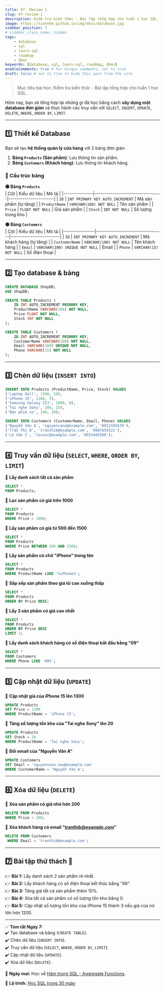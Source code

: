 ```yaml
---
title: 07. Review 1
slug: 07-review-1
description: Kiểm tra kiến thức - Bài tập tổng hợp cho tuần 1 học SQL.
image: https://tiennhm.github.io/img/docs/database.jpg
sidebar_position: 7
# sidebar_class_name: hidden
tags:
    - database
    - sql
    - learn-sql
    - roadmap
    - dbms
keywords: [database, sql, learn-sql, roadmap, dbms]
enableComments: true # for Gisqus comments, set to true
draft: false # set to true to hide this post from the site
---
```


> Mục tiêu bài học: Kiểm tra kiến thức - Bài tập tổng hợp cho tuần 1 học SQL.

Hôm nay, bạn sẽ tổng hợp lại những gì đã học bằng cách **xây dựng một database đơn giản** và thực hành các truy vấn với `SELECT`, `INSERT`, `UPDATE`, `DELETE`, `WHERE`, `ORDER BY`, `LIMIT`.  

---

## **1️⃣ Thiết kế Database**  

Bạn sẽ tạo **hệ thống quản lý cửa hàng** với 2 bảng đơn giản:  

1. **Bảng `Products` (Sản phẩm)**: Lưu thông tin sản phẩm.  
2. **Bảng `Customers` (Khách hàng)**: Lưu thông tin khách hàng.  

### **📌 Cấu trúc bảng**  

**🟢 Bảng `Products`**  
| Cột           | Kiểu dữ liệu                     | Mô tả                 |
|---------------|----------------------------------|-----------------------|
| `ID`          | `INT PRIMARY KEY AUTO_INCREMENT` | Mã sản phẩm (tự tăng) |
| `ProductName` | `VARCHAR(100) NOT NULL`          | Tên sản phẩm          |
| `Price`       | `FLOAT NOT NULL`                 | Giá sản phẩm          |
| `Stock`       | `INT NOT NULL`                   | Số lượng trong kho    |

**🟢 Bảng `Customers`**  
| Cột            | Kiểu dữ liệu                     | Mô tả                   |
|----------------|----------------------------------|-------------------------|
| `ID`           | `INT PRIMARY KEY AUTO_INCREMENT` | Mã khách hàng (tự tăng) |
| `CustomerName` | `VARCHAR(100) NOT NULL`          | Tên khách hàng          |
| `Email`        | `VARCHAR(100) UNIQUE NOT NULL`   | Email                   |
| `Phone`        | `VARCHAR(15) NOT NULL`           | Số điện thoại           |

---

## **2️⃣ Tạo database & bảng**  

```sql
CREATE DATABASE ShopDB;
USE ShopDB;

CREATE TABLE Products (
    ID INT AUTO_INCREMENT PRIMARY KEY,
    ProductName VARCHAR(100) NOT NULL,
    Price FLOAT NOT NULL,
    Stock INT NOT NULL
);

CREATE TABLE Customers (
    ID INT AUTO_INCREMENT PRIMARY KEY,
    CustomerName VARCHAR(100) NOT NULL,
    Email VARCHAR(100) UNIQUE NOT NULL,
    Phone VARCHAR(15) NOT NULL
);
```

---

## **3️⃣ Chèn dữ liệu (`INSERT INTO`)**  

```sql
INSERT INTO Products (ProductName, Price, Stock) VALUES
('Laptop Dell', 1500, 10),
('iPhone 15', 1200, 5),
('Samsung Galaxy S23', 1000, 8),
('Tai nghe Sony', 200, 15),
('Bàn phím cơ', 100, 20);

INSERT INTO Customers (CustomerName, Email, Phone) VALUES
('Nguyễn Văn A', 'nguyenvana@example.com', '0912345678'),
('Trần Thị B', 'tranthib@example.com', '0987654321'),
('Lê Văn C', 'levanc@example.com', '0933445566');
```

---

## **4️⃣ Truy vấn dữ liệu (`SELECT`, `WHERE`, `ORDER BY`, `LIMIT`)**  

📌 **Lấy danh sách tất cả sản phẩm**  
```sql
SELECT * 
FROM Products;
```

📌 **Lọc sản phẩm có giá trên 1000**  
```sql
SELECT * 
FROM Products 
WHERE Price > 1000;
```

📌 **Lấy sản phẩm có giá từ 500 đến 1500**  
```sql
SELECT * 
FROM Products 
WHERE Price BETWEEN 500 AND 1500;
```

📌 **Lấy sản phẩm có chữ "iPhone" trong tên**  
```sql
SELECT * 
FROM Products 
WHERE ProductName LIKE '%iPhone%';
```

📌 **Sắp xếp sản phẩm theo giá từ cao xuống thấp**  
```sql
SELECT * 
FROM Products 
ORDER BY Price DESC;
```

📌 **Lấy 3 sản phẩm có giá cao nhất**  
```sql
SELECT * 
FROM Products 
ORDER BY Price DESC 
LIMIT 3;
```

📌 **Lấy danh sách khách hàng có số điện thoại bắt đầu bằng "09"**  
```sql
SELECT * 
FROM Customers 
WHERE Phone LIKE '09%';
```

---

## **5️⃣ Cập nhật dữ liệu (`UPDATE`)**  

📌 **Cập nhật giá của iPhone 15 lên 1300**  
```sql
UPDATE Products 
SET Price = 1300 
WHERE ProductName = 'iPhone 15';
```

📌 **Tăng số lượng tồn kho của "Tai nghe Sony" lên 20**  
```sql
UPDATE Products 
SET Stock = 20 
WHERE ProductName = 'Tai nghe Sony';
```

📌 **Đổi email của "Nguyễn Văn A"**  
```sql
UPDATE Customers 
SET Email = 'nguyenvana.new@example.com' 
WHERE CustomerName = 'Nguyễn Văn A';
```

---

## **6️⃣ Xóa dữ liệu (`DELETE`)**  

📌 **Xóa sản phẩm có giá nhỏ hơn 200**  
```sql
DELETE FROM Products 
WHERE Price < 200;
```

📌 **Xóa khách hàng có email "tranthib@example.com"**  
```sql
DELETE FROM Customers
 WHERE Email = 'tranthib@example.com';
```

---

## **7️⃣ Bài tập thử thách 🚀**
👉 **Bài 1:** Lấy danh sách 2 sản phẩm rẻ nhất.  
👉 **Bài 2:** Lấy khách hàng có số điện thoại kết thúc bằng "66".  
👉 **Bài 3:** Tăng giá tất cả sản phẩm thêm 10%.  
👉 **Bài 4:** Xóa tất cả sản phẩm có số lượng tồn kho bằng 0.  
👉 **Bài 5:** Cập nhật số lượng tồn kho của iPhone 15 thành 3 nếu giá của nó lớn hơn 1200.  

---

✅ **Tóm tắt Ngày 7:**  
✔️ Tạo database và bảng (`CREATE TABLE`).  
✔️ Chèn dữ liệu (`INSERT INTO`).  
✔️ Truy vấn dữ liệu (`SELECT`, `WHERE`, `ORDER BY`, `LIMIT`).  
✔️ Cập nhật dữ liệu (`UPDATE`).  
✔️ Xóa dữ liệu (`DELETE`).  

🚀 **Ngày mai:** Học về [Hàm trong SQL - Aggregate Functions](08.%20Aggregate%20Functions.md).

📌 **Lộ trình:** [Học SQL trong 30 ngày](00.%2030-Day%20SQL%20Learning%20Roadmap.md)